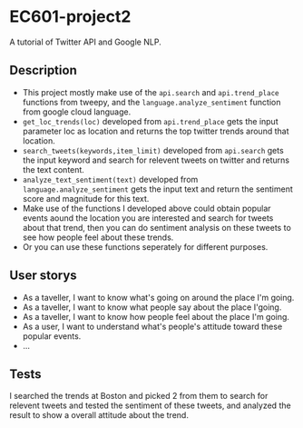 # EC601-project2
A tutorial of Twitter API and Google NLP.

## Description
- This project mostly make use of the `api.search` and `api.trend_place` functions from tweepy, and the `language.analyze_sentiment` function from google cloud language.
- `get_loc_trends(loc)` developed from `api.trend_place` gets the input parameter loc as location and returns the top twitter trends around that location.
- `search_tweets(keywords,item_limit)` developed from `api.search` gets the input keyword and search for relevent tweets on twitter and returns the text content.
- `analyze_text_sentiment(text)` developed from `language.analyze_sentiment` gets the input text and return the sentiment score and magnitude for this text.
- Make use of the functions I developed above could obtain popular events aound the location you are interested and search for tweets about that trend, then you can do sentiment analysis on these tweets to see how people feel about these trends.
- Or you can use these functions seperately for different purposes.

## User storys
- As a taveller, I want to know what's going on around the place I'm going.
- As a taveller, I want to know what people say about the place I'going.
- As a taveller, I want to know how people feel about the place I'm going.
- As a user, I want to understand what's people's attitude toward these popular events.
- ...

## Tests
I searched the trends at Boston and picked 2 from them to search for relevent tweets and tested the sentiment of these tweets, and analyzed the result to show a overall attitude about the trend.
